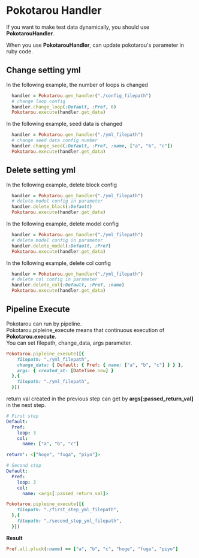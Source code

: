 # Pokotarou Handler

If you want to make test data dynamically, you should use __PokotarouHandler__.

When you use __PokotarouHandler__, can update pokotarou's parameter  in ruby code.


## Change setting yml

In the following example, the number of loops is changed

```ruby
  handler = Pokotarou.gen_handler("./config_filepath")
  # change loop config
  handler.change_loop(:Default, :Pref, 6)
  Pokotarou.execute(handler.get_data)
```


In the following example, seed data is changed

```ruby
  handler = Pokotarou.gen_handler("./yml_filepath")
  # change seed data config number
  handler.change_seed(:Default, :Pref, :name, ["a", "b", "c"])
  Pokotarou.execute(handler.get_data)
```

## Delete setting yml

In the following example, delete block config

```ruby
  handler = Pokotarou.gen_handler("./yml_filepath")
  # delete model config in parameter
  handler.delete_block(:Default)
  Pokotarou.execute(handler.get_data)
```

In the following example, delete model config

```ruby
  handler = Pokotarou.gen_handler("./yml_filepath")
  # delete model config in parameter
  handler.delete_model(:Default, :Pref)
  Pokotarou.execute(handler.get_data)
```

In the following example, delete col config

```ruby
  handler = Pokotarou.gen_handler("./yml_filepath")
  # delete col config in parameter
  handler.delete_col(:Default, :Pref, :name)
  Pokotarou.execute(handler.get_data)
```

## Pipeline Execute
Pokotarou can run by pipeline.  
Pokotarou.pipleine_execute means that continuous execution of __Pokotarou.execute__.  
You can set filepath, change_data, args parameter.

```ruby
Pokotarou.pipleine_execute([{
    filepath: "./yml_filepath", 
    change_data: { Default: { Pref: { name: ["a", "b", "c"] } } },
    args: { created_at: [DateTime.now] }
  },{
    filepath: "./yml_filepath", 
  }])
```

return val created in the previous step can get by __args[:passed_return_val]__ in the next step.


```yml
# First step
Default:
  Pref: 
    loop: 3
    col:
      name: ["a", "b", "c"]

return': <["hoge", "fuga", "piyo"]>
```

```yml
# Second step
Default:
  Pref: 
    loop: 3
    col:
      name: <args[:passed_return_val]>
```

```ruby
Pokotarou.pipleine_execute([{
    filepath: "./first_step_yml_filepath", 
  },{
    filepath: "./second_step_yml_filepath", 
  }])
```

__Result__
```ruby
Pref.all.pluck(:name) => ["a", "b", "c", "hoge", "fuga", "piyo"]
```